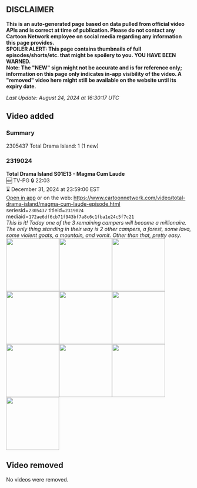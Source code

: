 ## DISCLAIMER
**This is an auto-generated page based on data pulled from official video APIs and is correct at time of publication. Please do not contact any Cartoon Network employee on social media regarding any information this page provides.**  
**SPOILER ALERT: This page contains thumbnails of full episodes/shorts/etc. that might be spoilery to you. YOU HAVE BEEN WARNED.**  
**Note: The "NEW" sign might not be accurate and is for reference only; information on this page only indicates in-app visibility of the video. A "removed" video here might still be available on the website until its expiry date.**  

_Last Update: August 24, 2024 at 16:30:17 UTC_
## Video added
### Summary
2305437 Total Drama Island: 1 (1 new)  
### 2319024
**Total Drama Island S01E13 - Magma Cum Laude**  
🆕 TV-PG 🔒 22:03  
⌛ December 31, 2024 at 23:59:00 EST  
[Open in app](https://cnvideo.sercomkc.org/redirector.html?type=cnapp&seriesid=2305437&titleid=2319024&mediaid=172ae6df6cb71f943bf7a8c6c1fba1e24c5f7c21) or on the web: https://www.cartoonnetwork.com/video/total-drama-island/magma-cum-laude-episode.html  
seriesid=`2305437` titleid=`2319024` mediaid=`172ae6df6cb71f943bf7a8c6c1fba1e24c5f7c21`  
_This is it! Today one of the 3 remaining campers will become a millionaire. The only thing standing in their way is 2 other campers, a forest, some lava, some violent goats, a mountain, and vomit. Other than that, pretty easy._  
<a href="https://s3.amazonaws.com/cartoonorchestrator/2319024_001_1280x720.jpg"><img src="https://s3.amazonaws.com/cartoonorchestrator/2319024_001_640x360.jpg" height="144px" /></a><a href="https://s3.amazonaws.com/cartoonorchestrator/2319024_002_1280x720.jpg"><img src="https://s3.amazonaws.com/cartoonorchestrator/2319024_002_640x360.jpg" height="144px" /></a><a href="https://s3.amazonaws.com/cartoonorchestrator/2319024_003_1280x720.jpg"><img src="https://s3.amazonaws.com/cartoonorchestrator/2319024_003_640x360.jpg" height="144px" /></a><a href="https://s3.amazonaws.com/cartoonorchestrator/2319024_004_1280x720.jpg"><img src="https://s3.amazonaws.com/cartoonorchestrator/2319024_004_640x360.jpg" height="144px" /></a><a href="https://s3.amazonaws.com/cartoonorchestrator/2319024_005_1280x720.jpg"><img src="https://s3.amazonaws.com/cartoonorchestrator/2319024_005_640x360.jpg" height="144px" /></a><a href="https://s3.amazonaws.com/cartoonorchestrator/2319024_006_1280x720.jpg"><img src="https://s3.amazonaws.com/cartoonorchestrator/2319024_006_640x360.jpg" height="144px" /></a><a href="https://s3.amazonaws.com/cartoonorchestrator/2319024_007_1280x720.jpg"><img src="https://s3.amazonaws.com/cartoonorchestrator/2319024_007_640x360.jpg" height="144px" /></a><a href="https://s3.amazonaws.com/cartoonorchestrator/2319024_008_1280x720.jpg"><img src="https://s3.amazonaws.com/cartoonorchestrator/2319024_008_640x360.jpg" height="144px" /></a><a href="https://s3.amazonaws.com/cartoonorchestrator/2319024_009_1280x720.jpg"><img src="https://s3.amazonaws.com/cartoonorchestrator/2319024_009_640x360.jpg" height="144px" /></a><a href="https://s3.amazonaws.com/cartoonorchestrator/2319024_010_1280x720.jpg"><img src="https://s3.amazonaws.com/cartoonorchestrator/2319024_010_640x360.jpg" height="144px" /></a>
## Video removed
No videos were removed.  
